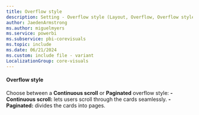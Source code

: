 ```yaml
---
title: Overflow style
description: Setting - Overflow style (Layout, Overflow, Overflow style)
author: JaedenArmstrong
ms.author: miguelmyers
ms.service: powerbi
ms.subservice: pbi-corevisuals
ms.topic: include
ms.date: 06/21/2024
ms.custom: include file - variant
LocalizationGroup: core-visuals
---
```

#### Overflow style

Choose between a **Continuous scroll** or **Paginated** overflow style:
**- Continuous scroll:** lets users scroll through the cards seamlessly.
**- Paginated:** divides the cards into pages.

